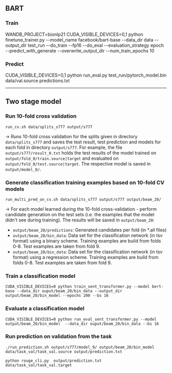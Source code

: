 ## BART 
### Train
WANDB_PROJECT=bionlp21 CUDA_VISIBLE_DEVICES=0,1 python finetune_trainer.py --model_name facebook/bart-base --data_dir data --output_dir test_run --do_train --fp16 --do_eval --evaluation_strategy epoch --predict_with_generate --overwrite_output_dir --num_train_epochs 10

### Predict
 CUDA_VISIBLE_DEVICES=0,1 python run_eval.py test_run/pytorch_model.bin data/val.source predictions.txt

------
## Two stage model

### Run 10-fold cross validation 
```
run_cv.sh data/splits_s777 output/s777 
```
-> Runs 10-fold cross validation for the splits given in directory `data/splits_s777` and saves the 
test result, test prediction and models for each fold in directory `output/s777`. For example,
the file `output/s777/result_0.txt` holds the test results of the model trained on `output/fold_0/train.source|target`
and evaluated on `output/fold_0/test.source|target`. The respective model is saved in `output/model_0/`.

### Generate classification training examples based on 10-fold CV models
```
run_multi_pred_on_cv.sh data/splits_s777 output/s777 output/beam_20/
```
-> For each model learned during the 10-fold cross-validation - perform candidate generation on the 
test sets (i.e. the examples that the model didn't see during training). The results will be saved
in `output/beam_20`:
- `output/beam_20/predictions`: Generated candidates per fold (in *.all files)
- `output/beam_20/bin_data`: Data set for the classification network (in tsv format) using a binary scheme. Training examples are build from folds 0-8. Test examples are taken from fold 9. 
- `output/beam_20/bin_data`: Data set for the classification network (in tsv format) using a regression scheme. Training examples are build from folds 0-8. Test examples are taken from fold 9.

### Train a classification model
```
CUDA_VISIBLE_DEVICES=0 python train_sent_transformer.py --model bert-base --data_dir ouput/beam_20/bin_data --output_dir output/beam_20/bin_model --epochs 200 --bs 16
```

### Evaluate a classification model
```
CUDA_VISIBLE_DEVICES=0 python run_eval_sent_transformer.py --model output/beam_20/bin_model  --data_dir ouput/beam_20/bin_data --bs 16
```

### Run prediction on validation from the task
```
./run_prediction.sh output/s777/model_9/ output/beam_20/bin_model data/task_val/task_val.source output/prediction.txt

python rouge_cli.py  output/prediction.txt data/task_val/task_val.target
```
